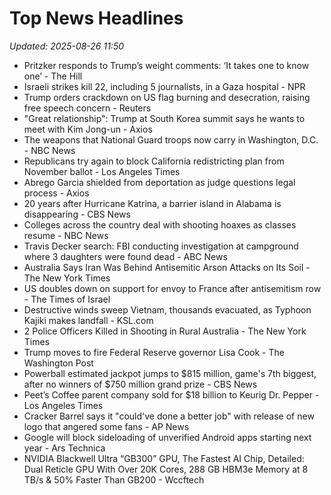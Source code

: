 # Top News Headlines

_Updated: 2025-08-26 11:50_

- Pritzker responds to Trump’s weight comments: ‘It takes one to know one’ - The Hill
- Israeli strikes kill 22, including 5 journalists, in a Gaza hospital - NPR
- Trump orders crackdown on US flag burning and desecration, raising free speech concern - Reuters
- "Great relationship": Trump at South Korea summit says he wants to meet with Kim Jong-un - Axios
- The weapons that National Guard troops now carry in Washington, D.C. - NBC News
- Republicans try again to block California redistricting plan from November ballot - Los Angeles Times
- Abrego Garcia shielded from deportation as judge questions legal process - Axios
- 20 years after Hurricane Katrina, a barrier island in Alabama is disappearing - CBS News
- Colleges across the country deal with shooting hoaxes as classes resume - NBC News
- Travis Decker search: FBI conducting investigation at campground where 3 daughters were found dead - ABC News
- Australia Says Iran Was Behind Antisemitic Arson Attacks on Its Soil - The New York Times
- US doubles down on support for envoy to France after antisemitism row - The Times of Israel
- Destructive winds sweep Vietnam, thousands evacuated, as Typhoon Kajiki makes landfall - KSL.com
- 2 Police Officers Killed in Shooting in Rural Australia - The New York Times
- Trump moves to fire Federal Reserve governor Lisa Cook - The Washington Post
- Powerball estimated jackpot jumps to $815 million, game's 7th biggest, after no winners of $750 million grand prize - CBS News
- Peet’s Coffee parent company sold for $18 billion to Keurig Dr. Pepper - Los Angeles Times
- Cracker Barrel says it "could've done a better job" with release of new logo that angered some fans - AP News
- Google will block sideloading of unverified Android apps starting next year - Ars Technica
- NVIDIA Blackwell Ultra “GB300” GPU, The Fastest AI Chip, Detailed: Dual Reticle GPU With Over 20K Cores, 288 GB HBM3e Memory at 8 TB/s & 50% Faster Than GB200 - Wccftech